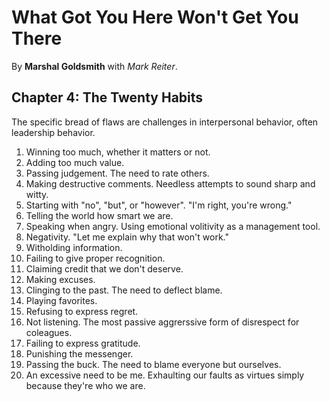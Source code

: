 # What Got You Here Won't Get You There

By **Marshal Goldsmith** with _Mark Reiter_.

## Chapter 4: The Twenty Habits

The specific bread of flaws are challenges in interpersonal behavior, often leadership behavior.

1. Winning too much, whether it matters or not.
2. Adding too much value.
3. Passing judgement. The need to rate others.
4. Making destructive comments. Needless attempts to sound sharp and witty.
5. Starting with "no", "but", or "however". "I'm right, you're wrong."
6. Telling the world how smart we are.
7. Speaking when angry. Using emotional volitivity as a management tool.
8. Negativity. "Let me explain why that won't work."
9. Witholding information.
10. Failing to give proper recognition.
11. Claiming credit that we don't deserve.
12. Making excuses.
13. Clinging to the past. The need to deflect blame.
14. Playing favorites.
15. Refusing to express regret.
16. Not listening. The most passive aggrerssive form of disrespect for coleagues.
17. Failing to express gratitude.
18. Punishing the messenger.
19. Passing the buck. The need to blame everyone but ourselves.
20. An excessive need to be me. Exhaulting our faults as virtues simply because they're who we are.
